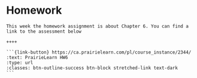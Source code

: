 # Homework

````{panels}
This week the homework assignment is about Chapter 6. You can find a link to the assessment below

++++ 

```{link-button} https://ca.prairielearn.com/pl/course_instance/2344/
:text: PrairieLearn HW6
:type: url
:classes: btn-outline-success btn-block stretched-link text-dark
```
````